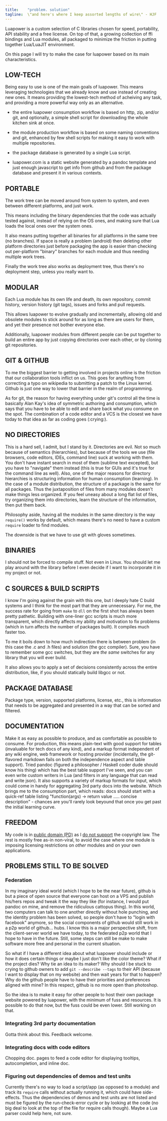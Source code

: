 ```yaml
---
title:    "problem. solution"
tagline:  \"and here's where I keep assorted lengths of wire\" - HJF
---
```


Luapower is a custom selection of C libraries chosen for speed, portability, API stability and a free license.
On top of that, a growing collection of ffi bindings and Lua modules, all packaged to minimize the friction
in putting together Lua/LuaJIT environment.

On this page I will try to make the case for luapower based on its main characteristics.

## LOW-TECH

Being easy to use is one of the main goals of luapower. This means leveraging technologies that we already
know and use instead of creating new ones. It means providing the lowest-tech method of acheiving any task,
and providing a more powerful way only as an alternative.

  * the entire luapower consumption workflow is based on http, zip, and/or git, and optionally,
  a simple shell script for downloading the whole kitchen sink at once.

  * the module production workflow is based on some naming conventions and git, enhanced by few shell
  scripts for making it easy to work with multiple repositories.

  * the package database is generated by a single Lua script.

  * luapower.com is a static website generated by a pandoc template and just enough javascript
  to get info from github and from the package database and present it in various contexts.

## PORTABLE

The work tree can be moved around from system to system, and even between different platforms, and just work.

This means including the binary dependencies that the code was actually tested against, instead of relying
on the OS ones, and making sure that Lua loads the local ones over the system ones.

It also means putting together all binaries for all platforms in the same tree (no branches).
If space is really a problem (android) then deleting other platform directories just before packaging
the app is easier than checking out per-platform "binary" branches for each module and thus needing multiple work trees.

Finally the work tree also works as deployment tree, thus there's no deployment step, unless you really want to.

## MODULAR

Each Lua module has its own life and death, its own repository, commit history, version history (git tags),
issues and forks and pull requests.

This allows luapower to evolve gradually and incrementally, allowing old and obsolete modules to stick around
for as long as there are users for them, and yet their presence not bother everyone else.

Additionally, luapower modules from different people can be put together to build an entire app by just copying
directories over each other, or by cloning git repositories.

## GIT & GITHUB

To me the biggest barrier to getting involved in projects online is the friction that our collaboration tools
inflict on us. This goes for anything from correcting a typo on wikipedia to submitting a patch to the Linux kernel.
Github is just one way to lower that barrier in the realm of programming.

As for git, the reason for having everything under git's control all the time is basically Alan Kay's idea of
symmetric authoring and consumption, which says that you have to be able to edit and share back what you
consume on the spot. The combination of a code editor and a VCS is the closest we have today to that idea
as far as coding goes (:crying:).

## NO DIRECTORIES

This is a hard sell, I admit, but I stand by it. Directories are evil. Not so much because of semantics (hierarchies),
but because of the tools we use (file browsers, code editors, IDEs, command line) suck at working with them.
You don't have instant search in most of them (sublime text excepted), but you have to "navigate" them instead (this
is true for GUIs and it's true for the command line as well).
Also, one of the major reasons for directory hierarchies is structuring information for human consumption (learning).
In the case of a module distribution, the structure of a package is the same for all packages. Thus the juxtaposition
of files from many modules doesn't make things less organized. If you feel uneasy about a long flat list of files,
try organizing them into directories, learn the structure of the information, then put them back.

Philosophy aside, having all the modules in the same directory is the way `require()` works by default, which
means there's no need to have a custom `require` loader to find modules.

The downside is that we have to use git with gloves sometimes.

## BINARIES

I should not be forced to compile stuff. Not even in Linux. You should let me play around with the library
before I even decide if I want to incorporate it in my project or not.

## C SOURCES & BUILD SCRIPTS

I know I'm going against the grain with this one, but I deeply hate C build systems and I think for
the most part that they are unnecessary. For me, the success rate for going from `make` to `dll` on the first
shot has always been pretty pathetic. Building with one-liner gcc scripts is much more transparent,
which directly affects my ability and motivation to fix problems (which in turn affects the number of packages built).
It compiles much faster too.

To me it boils down to how much indirection there is between problem (in this case the .c and .h files)
and solution (the gcc compiler). Sure, you have to remember some gcc switches, but they are _the same_ switches
for any library that you will ever build.

It also allows you to apply a set of decisions consistently across the entire distribution, like, if you should
statically build libgcc or not.

## PACKAGE DATABASE

Package type, version, supported platforms, license, etc., this is information that needs to be aggregated
and presented in a way that can be sorted and filtered.

## DOCUMENTATION

Make it as easy as possible to produce, and as comfortable as possible to consume.
For production, this means plain-text with good support for tables (invaluable for tech docs of any kind),
and a markup format independent of any wiki engine, web framework or hosting provider (incidentally,
the git-flavored markdown fails on both the independence aspect and table support).
Tried pandoc (figured a philosopher / Haskell coder dude should know his thing)
which has the best table support I've seen, and you can even write custom writers in Lua
(and filters in any language that can read and write json). It also supports a variety of markup formats for input,
which could come in handy for aggregating 3rd party docs into the website. Which brings me to the consumption part,
which reads: docs should start with a quick-ref table listing
"function(args) -> return value ..... concise description" - chances are you'll rarely look beyound that
once you get past the initial learning curve.

## FREEDOM

My code is in [public domain (PD)](http://unlicense.org/) as I [do not support][against ip] the copyright law.
The rest is mostly free as-in non-viral, to avoid the case where one module is imposing licensing
restrictions on _other_ modules and on your own applications.

## PROBLEMS STILL TO BE SOLVED

### Federation

In my imaginary ideal world (which I hope to be the near future), github is but a piece of open source that
everyone can host on a VPS and publish his/hers repos and tweak it the way they like (for instance, I would
put pandoc on mine, and remove the ridiculous cattopus thing). In this world, two computers can talk to
one another directly without hole punching, and the identity problem has been solved, so people don't have to
"login with facebook" anymore, so the social components of github would still work in a p2p world of github... hubs.
I know this is a major perspective shift, from the client-server world we have today, to the federated p2p
world that I hope to have in the future. Still, some steps can still be make to make software more free
and personal in the current situation.

So what if I have a different idea about what luapower should include or how it does certain things or maybe I just
don't like the color theme? What if the project dies? Why tie an idea to its maker?
Why should I be stuck to crying to github owners to add `git --describe --tags` to their API (because I want
to display that on my website) and then wait years for that to happen? Why do the github people have to have
their priorities and preferences aligned with mine? In this respect, github is no more open than photoshop.

So the idea is to make it easy for other people to host their own package website powered by luapower,
with the minimum of fuss and resources. It is possible to do that now, but the fuss could be even lower.
Still working on that.

### Integrating 3rd party documentation

Gotta think about this. Feedback welcome.

### Integrating docs with code editors

Chopping doc. pages to feed a code editor for displaying tooltips, autocompletion, and inline doc.

### Figuring out dependencies of demos and test units

Currently there's no way to load a script/app (as opposed to a module) and track its `require` calls without
actually running it, which could have side-effects. Thus the dependencies of demos and test units are not
listed and must be figured by the run-check-error cycle or by looking at the code (no big deal to look at the
top of the file for require calls though). Maybe a Lua parser could help here, not sure.


[against ip]:  http://mises.org/document/3582

